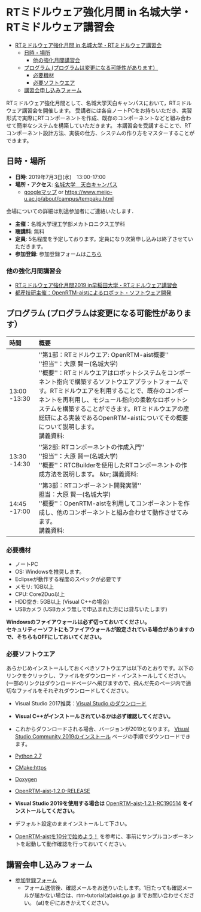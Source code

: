 # RTミドルウェア強化月間 in 名城大学・RTミドルウェア講習会

<!-- TOC -->

- [RTミドルウェア強化月間 in 名城大学・RTミドルウェア講習会](#rtミドルウェア強化月間-in-名城大学・rtミドルウェア講習会)
    - [日時・場所](#日時・場所)
        - [他の強化月間講習会](#他の強化月間講習会)
    - [プログラム (プログラムは変更になる可能性があります）](#プログラム-プログラムは変更になる可能性があります)
        - [必要機材](#必要機材)
        - [必要ソフトウエア](#必要ソフトウエア)
    - [講習会申し込みフォーム](#講習会申し込みフォーム)

<!-- /TOC -->

RTミドルウェア強化月間として、名城大学天白キャンパスにおいて，RTミドルウェア講習会を開催します。
受講者には各自ノートPCをお持ちいただき、実習形式で実際にRTコンポーネントを作成、既存のコンポーネントなどと組み合わせて簡単なシステムを構築していただきます。
本講習会を受講することで、RTコンポーネント設計方法、実装の仕方、システムの作り方をマスターすることができます。

## 日時・場所
- **日時**: 2019年7月3日(水)　13:00-17:00
- **場所・アクセス**: [名城大学　天白キャンパス](http://www.meijo-u.ac.jp/about/access/index.html)
  - [googleマップ](https://maps.google.co.jp/maps?q=35.705585,139.708339&hl=ja&ll=35.705585,139.708339&spn=0.008956,0.016512&sll=35.705593,139.708436&sspn=0.008956,0.016512&brcurrent=3,0x60188d24cf30335b:0x9cc4ed5b2edeb4a7,0&t=m&z=17)
    or https://www.meijo-u.ac.jp/about/campus/tempaku.html

会場についての詳細は別途参加者にご連絡いたします．

- **主催**：名城大学理工学部メカトロニクス工学科
- **聴講料**: 無料 
- **定員**: 5名程度を予定しております。定員になり次第申し込みは終了させていただきます。
- **参加登録**: 参加登録フォームは[こちら](https://forms.gle/wEcu5CJpPbq57oUi7)

### 他の強化月間講習会

- [RTミドルウェア強化月間2019 in早稲田大学・RTミドルウェア講習会](bootcamp2019_waseda)
- [都産技研主催：OpenRTM-aistによるロボット・ソフトウェア開発](https://www.iri-tokyo.jp/seminar/190709.html)


## プログラム (プログラムは変更になる可能性があります）

|**時間**|**概要**|
|:---|:---|
|13:00 -13:30| ''第1部：RTミドルウエア: OpenRTM-aist概要'' <br/> ''担当''：大原 賢一(名城大学) <br/> ''概要''：RTミドルウエアはロボットシステムをコンポーネント指向で構築するソフトウエアプラットフォームです。RTミドルウエアを利用することで、既存のコンポーネントを再利用し、モジュール指向の柔軟なロボットシステムを構築することができます。RTミドルウエアの産総研による実装であるOpenRTM-aistについてその概要について説明します。<br/> 講義資料:|
| 13:30 -14:30 | ''第2部: RTコンポーネントの作成入門''<br/> ''担当''：大原 賢一(名城大学) <br/> ''概要''：RTCBuilderを使用したRTコンポーネントの作成方法を説明します。 &br; 講義資料: |
| 14:45 -17:00 | ''第3部：RTコンポーネント開発実習'' <br/> 担当：大原 賢一(名城大学) <br/> ''概要''：OpenRTM-aistを利用してコンポーネントを作成し、他のコンポーネントと組み合わせて動作させてみます。 <br/> 講義資料:  |


### 必要機材
- ノートPC
 - OS: Windowsを推奨します。
 - Eclipseが動作する程度のスペックが必要です
 - メモリ: 1GB以上
 - CPU: Core2Duo以上
 - HDD空き: 5GB以上 (Visual C++の場合)
- USBカメラ (USBカメラ無しで申込まれた方には貸与いたします)

**Windowsのファイアウォールは必ず切っておいてください。**
<br/>
**セキュリティーソフトにもファイアウォールが設定されている場合がありますので、そちらもOFFにしておいてください。**


### 必要ソフトウエア

あらかじめインストールしておくべきソフトウエアは以下のとおりです。以下のリンクをクリックし、ファイルをダウンロード・インストールしてください。(一部のリンクはダウンロードページへ飛びますので、飛んだ先のページ内で適切なファイルをそれぞれダウンロードしてください。


- Visual Studio 2017推奨：[Visual Studio のダウンロード](https://visualstudio.microsoft.com/ja/downloads/?utm_source=mscom&utm_campaign=msdocs)
 - **Visual C++がインストールされているかは必ず確認してください。**
 - これからダウンロードされる場合、バージョンが2019となります。 [Visual Studio Community 2019のインストール](https://openrtm.org/openrtm/ja/vs_install_2019) ページの手順でダウンロードできます。
- [Python 2.7](https://www.python.org/ftp/python/2.7.16/python-2.7.16.amd64.msi)
- [CMake:https](http://github.com/Kitware/CMake/releases/download/v3.14.1/cmake-3.14.1-win64-x64.msi)
- [Doxygen](http://doxygen.nl/files/doxygen-1.8.14-setup.exe)
- [OpenRTM-aist-1.2.0-RELEASE](https://github.com/OpenRTM/OpenRTM-aist/releases/download/v1.2.0/OpenRTM-aist-1.2.0-RELEASE_x86_64.msi)
 - **Visual Studio 2019を使用する場合は** [OpenRTM-aist-1.2.1-RC190514](https://github.com/OpenRTM/OpenRTM-aist/releases/download/v1.2.0/OpenRTM-aist-1.2.1-RC190514_x86_64.msi) **をインストールしてください。**
 - デフォルト設定のままインストールして下さい。

- [OpenRTM-aistを10分で始めよう！](https://openrtm.org/openrtm/ja/node/6521) を参考に、事前にサンプルコンポーネントを起動して動作確認を行っておいてください。

## 講習会申し込みフォーム
- [参加登録フォーム](https://forms.gle/wEcu5CJpPbq57oUi7)
  - フォーム送信後、確認メールをお送りいたします。1日たっても確認メールが届かない場合は、rtm-tutorial(at)aist.go.jp までお問い合わせください。
  (at)を＠におきかえてください。
